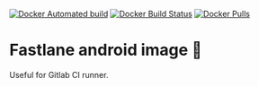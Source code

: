 [![Docker Automated build](https://img.shields.io/docker/automated/gotarola/fastlane-android.svg)](https://hub.docker.com/r/gotarola/fastlane-android/) [![Docker Build Status](https://img.shields.io/docker/build/gotarola/fastlane-android.svg)](https://hub.docker.com/r/gotarola/fastlane-android/) [![Docker Pulls](https://img.shields.io/docker/pulls/gotarola/fastlane-android.svg)](https://hub.docker.com/r/gotarola/fastlane-android/)
# Fastlane android image 🚀
Useful for Gitlab CI runner.